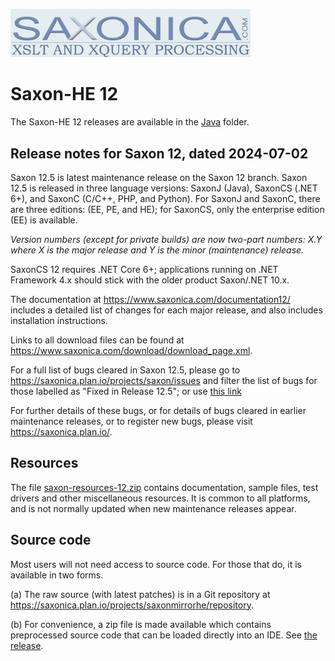 <img src="https://github.com/Saxonica/Saxon-HE/blob/main/img/logo.gif"
      alt="The Saxonica logo"
      width="384px"
      />

# Saxon-HE 12

The Saxon-HE 12 releases are available in the [Java](Java) folder.

## Release notes for Saxon 12, dated 2024-07-02

Saxon 12.5 is latest maintenance release on the Saxon 12 branch.
Saxon 12.5 is released in three language versions: SaxonJ
(Java), SaxonCS (.NET 6+), and SaxonC (C/C++, PHP, and Python). For
SaxonJ and SaxonC, there are three editions: (EE, PE, and HE); for
SaxonCS, only the enterprise edition (EE) is available.

*Version numbers (except for private builds) are now two-part numbers:
X.Y where X is the major release and Y is the minor (maintenance)
release.*

SaxonCS 12 requires .NET Core 6+; applications running on .NET
Framework 4.x should stick with the older product Saxon/.NET 10.x.

The documentation at https://www.saxonica.com/documentation12/ includes a
detailed list of changes for each major release, and also includes
installation instructions.

Links to all download files can be found at
https://www.saxonica.com/download/download_page.xml.

For a full list of bugs cleared in Saxon 12.5, please go to
https://saxonica.plan.io/projects/saxon/issues and filter the list of bugs for those labelled as
"Fixed in Release 12.5"; or use
[this link](https://saxonica.plan.io/projects/saxon/issues?utf8=%E2%9C%93&set_filter=1&sort=id%3Adesc&f%5B%5D=cf_6&op%5Bcf_6%5D=%3D&v%5Bcf_6%5D%5B%5D=96&f%5B%5D=&c%5B%5D=tracker&c%5B%5D=status&c%5B%5D=priority&c%5B%5D=subject&c%5B%5D=assigned_to&c%5B%5D=updated_on&group_by=&t%5B%5D=)

For further details of these bugs, or for details of bugs cleared in
earlier maintenance releases, or to register new bugs, please visit
https://saxonica.plan.io/.

## Resources

The file [saxon-resources-12.zip](https://github.com/Saxonica/Saxon-HE/releases/download/SaxonHE12-5/saxon-resources-12.zip)
contains documentation, sample files, test drivers and other miscellaneous
resources. It is common to all platforms, and is not normally updated when
new maintenance releases appear.

## Source code

Most users will not need access to source code. For those that do, it
is available in two forms.

(a) The raw source (with latest patches) is in a Git repository at
https://saxonica.plan.io/projects/saxonmirrorhe/repository.

(b) For convenience, a zip file is made available which contains
preprocessed source code that can be loaded directly into an IDE. See
[the release](https://github.com/Saxonica/Saxon-HE/releases/tag/SaxonHE12-5).

